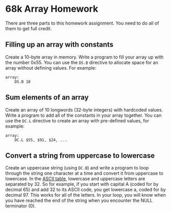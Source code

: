 # 68k Array Homework

There are three parts to this homework assignment. You need to do all of them to get full credit.

## Filling up an array with constants

Create a 10-byte array in memory. Write a program to fill your array up with the number 0x55.
You can use the `DS.B` directive to allocate space for an array without defining values. For example:

    array:
        DS.B 10


## Sum elements of an array

Create an array of 10 longwords (32-byte integers) with hardcoded values. Write a program to add all of the constants in your array together. You can use the `DC.L` directive to create an array with pre-defined values, for example:

    array:
        DC.L $55, $91, $24, ...
        
## Convert a string from uppercase to lowercase

Create an uppercase string (using `DC.B`) and write a program to loop through the string one character at a time and convert it from uppercase to lowercase. In the [ASCII table](https://www.asciitable.com), lowercase and uppercase letters are separated by 32. So for example, if you start with capital A (coded for by decimal 65) and add 32 to its ASCII code, you get lowercase a, coded for by decimal 97. This works for all of the letters. In your loop, you will know when you have reached the end of the string when you encounter the NULL terminator (0).
